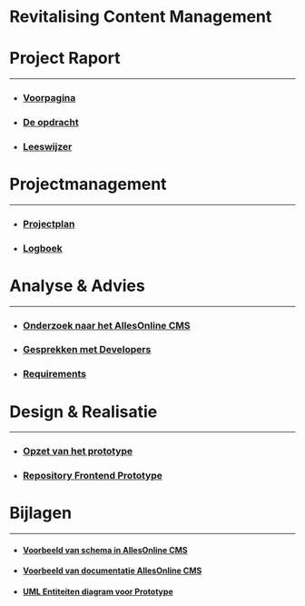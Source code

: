 # Revitalising Content Management
# Project Raport
---

* ### [Voorpagina](ProjectRaport/Voorpagina.md)
* ### [De opdracht](ProjectRaport/Opdracht.md)
* ### [Leeswijzer](ProjectRaport/Leeswijzer.md)

# Projectmanagement
---

* ### [Projectplan](Projectmanagement/Projectplan.md)
* ### [Logboek](Projectmanagement/Logboek.md)

# Analyse & Advies
---

* ### [Onderzoek naar het AllesOnline CMS](AnalyseAdvies/OnderzoekNaarHetAOCms.md)
* ### [Gesprekken met Developers](AnalyseAdvies/GesprekkenMetDevelopers.md)
* ### [Requirements](AnalyseAdvies/Requirements.md)

# Design & Realisatie
---

* ### [Opzet van het prototype](DesignRealisatie/OpzetVanHetPrototype.md)
* ### [Repository Frontend Prototype](https://github.com/Quitzchell/graduation-frontend)

# Bijlagen
---

* #### [Voorbeeld van schema in AllesOnline CMS](Bijlagen/VoorbeeldAllesOnlineCmsSchema.md)
* #### [Voorbeeld van documentatie AllesOnline CMS](Bijlagen/VoorbeeldVanDocumentatieAllesOnlineCMS.md)
* #### [UML Entiteiten diagram voor Prototype](Bijlagen/UmlEntiteitenDiagramPrototype.md)

